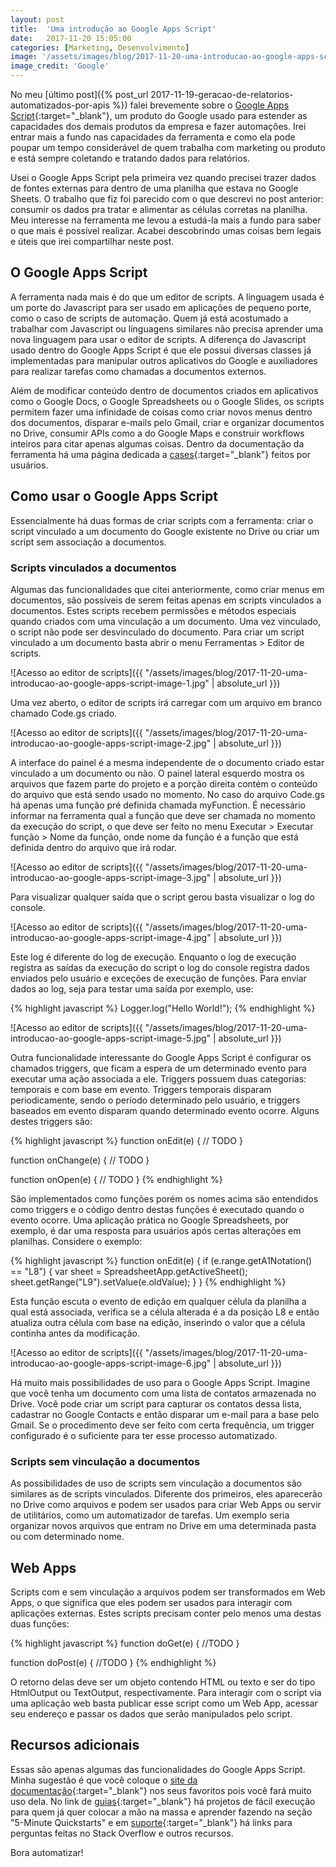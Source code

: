 ```yaml
---
layout: post
title:  'Uma introdução ao Google Apps Script'
date:   2017-11-20 15:05:00
categories: [Marketing, Desenvolvimento]
image: '/assets/images/blog/2017-11-20-uma-introducao-ao-google-apps-script-featured.jpg'
image_credit: 'Google'
---
```


No meu [último post]({% post_url 2017-11-19-geracao-de-relatorios-automatizados-por-apis %}) falei brevemente sobre o [Google Apps Script](https://www.google.com/script/){:target="\_blank"}, um produto do Google usado para estender as capacidades dos demais produtos da empresa e fazer automações. Irei entrar mais a fundo nas capacidades da ferramenta e como ela pode poupar um tempo considerável de quem trabalha com marketing ou produto e está sempre coletando e tratando dados para relatórios.

<!--more-->

Usei o Google Apps Script pela primeira vez quando precisei trazer dados de fontes externas para dentro de uma planilha que estava no Google Sheets. O trabalho que fiz foi parecido com o que descrevi no post anterior: consumir os dados pra tratar e alimentar as células corretas na planilha. Meu interesse na ferramenta me levou a estudá-la mais a fundo para saber o que mais é possível realizar. Acabei descobrindo umas coisas bem legais e úteis que irei compartilhar neste post.

## O Google Apps Script

A ferramenta nada mais é do que um editor de scripts. A linguagem usada é um porte do Javascript para ser usado em aplicações de pequeno porte, como o caso de scripts de automação. Quem já está acostumado a trabalhar com Javascript ou linguagens similares não precisa aprender uma nova linguagem para usar o editor de scripts. A diferença do Javascript usado dentro do Google Apps Script é que ele possui diversas classes já implementadas para manipular outros aplicativos do Google e auxiliadores para realizar tarefas como chamadas a documentos externos.

Além de modificar conteúdo dentro de documentos criados em aplicativos como o Google Docs, o Google Spreadsheets ou o Google Slides, os scripts permitem fazer uma infinidade de coisas como criar novos menus dentro dos documentos, disparar e-mails pelo Gmail, criar e organizar documentos no Drive, consumir APIs como a do Google Maps e construir workflows inteiros para citar apenas algumas coisas. Dentro da documentação da ferramenta há uma página dedicada a [cases](https://developers.google.com/apps-script/guides/support/case-studies){:target="\_blank"} feitos por usuários.

## Como usar o Google Apps Script

Essencialmente há duas formas de criar scripts com a ferramenta: criar o script vinculado a um documento do Google existente no Drive ou criar um script sem associação a documentos.

### Scripts vinculados a documentos

Algumas das funcionalidades que citei anteriormente, como criar menus em documentos, são possíveis de serem feitas apenas em scripts vinculados a documentos. Estes scripts recebem permissões e métodos especiais quando criados com uma vinculação a um documento. Uma vez vinculado, o script não pode ser desvinculado do documento. Para criar um script vinculado a um documento basta abrir o menu Ferramentas > Editor de scripts.

![Acesso ao editor de scripts]({{ "/assets/images/blog/2017-11-20-uma-introducao-ao-google-apps-script-image-1.jpg" | absolute_url }})

Uma vez aberto, o editor de scripts irá carregar com um arquivo em branco chamado Code.gs criado.

![Acesso ao editor de scripts]({{ "/assets/images/blog/2017-11-20-uma-introducao-ao-google-apps-script-image-2.jpg" | absolute_url }})

A interface do painel é a mesma independente de o documento criado estar vinculado a um documento ou não. O painel lateral esquerdo mostra os arquivos que fazem parte do projeto e a porção direita contém o conteúdo do arquivo que está sendo usado no momento. No caso do arquivo Code.gs há apenas uma função pré definida chamada myFunction. É necessário informar na ferramenta qual a função que deve ser chamada no momento da execução do script, o que deve ser feito no menu Executar > Executar função > Nome da função, onde nome da função é a função que está definida dentro do arquivo que irá rodar.

![Acesso ao editor de scripts]({{ "/assets/images/blog/2017-11-20-uma-introducao-ao-google-apps-script-image-3.jpg" | absolute_url }})

Para visualizar qualquer saída que o script gerou basta visualizar o log do console.

![Acesso ao editor de scripts]({{ "/assets/images/blog/2017-11-20-uma-introducao-ao-google-apps-script-image-4.jpg" | absolute_url }})

Este log é diferente do log de execução. Enquanto o log de execução registra as saídas da execução do script o log do console registra dados enviados pelo usuário e exceções de execução de funções. Para enviar dados ao log, seja para testar uma saída por exemplo, use:

{% highlight javascript %}
Logger.log("Hello World!");
{% endhighlight %}

![Acesso ao editor de scripts]({{ "/assets/images/blog/2017-11-20-uma-introducao-ao-google-apps-script-image-5.jpg" | absolute_url }})

Outra funcionalidade interessante do Google Apps Script é configurar os chamados triggers, que ficam a espera de um determinado evento para executar uma ação associada a ele. Triggers possuem duas categorias: temporais e com base em evento. Triggers temporais disparam periodicamente, sendo o período determinado pelo usuário, e triggers baseados em evento disparam quando determinado evento ocorre. Alguns destes triggers são:

{% highlight javascript %}
function onEdit(e) {
  // TODO
}

function onChange(e) {
  // TODO
}

function onOpen(e) {
  // TODO
}
{% endhighlight %}

São implementados como funções porém os nomes acima são entendidos como triggers e o código dentro destas funções é executado quando o evento ocorre. Uma aplicação prática no Google Spreadsheets, por exemplo, é dar uma resposta para usuários após certas alterações em planilhas. Considere o exemplo:

{% highlight javascript %}
function onEdit(e) {
  if (e.range.getA1Notation() == "L8") {
    var sheet = SpreadsheetApp.getActiveSheet();
    sheet.getRange("L9").setValue(e.oldValue);
  }
}
{% endhighlight %}

Esta função escuta o evento de edição em qualquer célula da planilha a qual está associada, verifica se a célula alterada é a da posição L8 e então atualiza outra célula com base na edição, inserindo o valor que a célula continha antes da modificação.

![Acesso ao editor de scripts]({{ "/assets/images/blog/2017-11-20-uma-introducao-ao-google-apps-script-image-6.jpg" | absolute_url }})

Há muito mais possibilidades de uso para o Google Apps Script. Imagine que você tenha um documento com uma lista de contatos armazenada no Drive. Você pode criar um script para capturar os contatos dessa lista, cadastrar no Google Contacts e então disparar um e-mail para a base pelo Gmail. Se o procedimento deve ser feito com certa frequência, um trigger configurado é o suficiente para ter esse processo automatizado.

### Scripts sem vinculação a documentos

As possibilidades de uso de scripts sem vinculação a documentos são similares as de scripts vinculados. Diferente dos primeiros, eles aparecerão no Drive como arquivos e podem ser usados para criar Web Apps ou servir de utilitários, como um automatizador de tarefas. Um exemplo seria organizar novos arquivos que entram no Drive em uma determinada pasta ou com determinado nome.

## Web Apps

Scripts com e sem vinculação a arquivos podem ser transformados em Web Apps, o que significa que eles podem ser usados para interagir com aplicações externas. Estes scripts precisam conter pelo menos uma destas duas funções:

{% highlight javascript %}
function doGet(e) {
  //TODO
}

function doPost(e) {
  //TODO
}
{% endhighlight %}

O retorno delas deve ser um objeto contendo HTML ou texto e ser do tipo HtmlOutput ou TextOutput, respectivamente. Para interagir com o script via uma aplicação web basta publicar esse script como um Web App, acessar seu endereço e passar os dados que serão manipulados pelo script.

## Recursos adicionais

Essas são apenas algumas das funcionalidades do Google Apps Script. Minha sugestão é que você coloque o [site da documentação](https://developers.google.com/apps-script/){:target="\_blank"} nos seus favoritos pois você fará muito uso dela. No link de [guias](https://developers.google.com/apps-script/overview){:target="\_blank"} há projetos de fácil execução para quem já quer colocar a mão na massa e aprender fazendo na seção "5-Minute Quickstarts" e em [suporte](https://developers.google.com/apps-script/support){:target="\_blank"} há links para perguntas feitas no Stack Overflow e outros recursos.

Bora automatizar!
